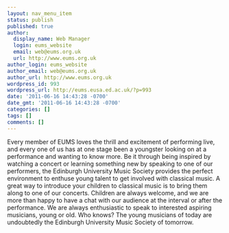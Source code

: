 ```yaml
---
layout: nav_menu_item
status: publish
published: true
author:
  display_name: Web Manager
  login: eums_website
  email: web@eums.org.uk
  url: http://www.eums.org.uk
author_login: eums_website
author_email: web@eums.org.uk
author_url: http://www.eums.org.uk
wordpress_id: 993
wordpress_url: http://eums.eusa.ed.ac.uk/?p=993
date: '2011-06-16 14:43:28 -0700'
date_gmt: '2011-06-16 14:43:28 -0700'
categories: []
tags: []
comments: []
---
```

<p>Every member of EUMS loves the thrill and excitement of performing live, and every one of us has at one stage been a youngster looking on at a performance and wanting to know more. Be it through being inspired by watching a concert or learning something new by speaking to one of our performers, the Edinburgh University Music Society provides the perfect environment to enthuse young talent to get involved with classical music. A great way to introduce your children to classical music is to bring them along to one of our concerts. Children are always welcome, and we are more than happy to have a chat with our audience at the interval or after the performance.&nbsp;We are always enthusiastic to speak to interested aspiring musicians, young or old. Who knows? The young musicians of today are undoubtedly the Edinburgh University Music Society of&nbsp;tomorrow.</p>
